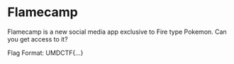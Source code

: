 # Flamecamp

Flamecamp is a new social media app exclusive to Fire type Pokemon. Can you get access to it?

Flag Format: UMDCTF{...}
